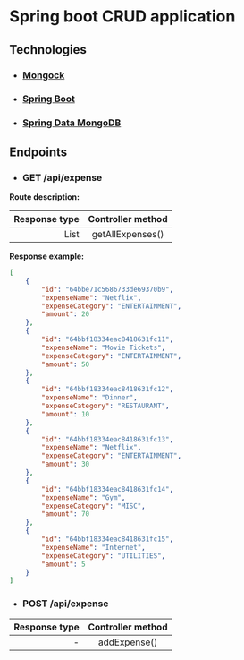 # Spring boot CRUD application

## Technologies

- ### [Mongock](https://mongock.io/)

- ### [Spring Boot](https://spring.io/projects/spring-boot)

- ### [Spring Data MongoDB](https://spring.io/projects/spring-data-mongodb)

## Endpoints

- ### GET /api/expense

**Route description:**

| Response type | Controller method |
|--------------:|:-----------------:|
| List<Expense> | getAllExpenses()  |

**Response example:**
```json
[
    {
        "id": "64bbe71c5686733de69370b9",
        "expenseName": "Netflix",
        "expenseCategory": "ENTERTAINMENT",
        "amount": 20
    },
    {
        "id": "64bbf18334eac8418631fc11",
        "expenseName": "Movie Tickets",
        "expenseCategory": "ENTERTAINMENT",
        "amount": 50
    },
    {
        "id": "64bbf18334eac8418631fc12",
        "expenseName": "Dinner",
        "expenseCategory": "RESTAURANT",
        "amount": 10
    },
    {
        "id": "64bbf18334eac8418631fc13",
        "expenseName": "Netflix",
        "expenseCategory": "ENTERTAINMENT",
        "amount": 30
    },
    {
        "id": "64bbf18334eac8418631fc14",
        "expenseName": "Gym",
        "expenseCategory": "MISC",
        "amount": 70
    },
    {
        "id": "64bbf18334eac8418631fc15",
        "expenseName": "Internet",
        "expenseCategory": "UTILITIES",
        "amount": 5
    }
]
```

- ### POST /api/expense

| Response type | Controller method | 
|--------------:|:-----------------:|
|       -       |   addExpense()    | 